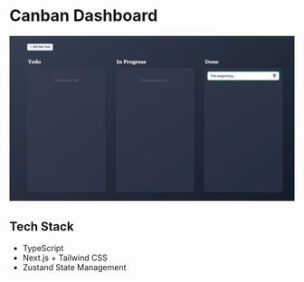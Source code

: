 # Canban Dashboard

![Screenshot Canban](image.png)

## Tech Stack

- TypeScript
- Next.js + Tailwind CSS
- Zustand State Management

